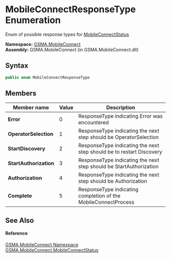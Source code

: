 MobileConnectResponseType Enumeration
=====================================
Enum of possible response types for [MobileConnectStatus][1]

**Namespace:** [GSMA.MobileConnect][2]  
**Assembly:** GSMA.MobileConnect (in GSMA.MobileConnect.dll)

Syntax
------

```csharp
public enum MobileConnectResponseType
```


Members
-------

Member name            | Value | Description                                                          
---------------------- | ----- | -------------------------------------------------------------------- 
**Error**              | 0     | ResponseType indicating Error was encountered                        
**OperatorSelection**  | 1     | ResponseType indicating the next step should be OperatorSelection    
**StartDiscovery**     | 2     | ResponseType indicating the next step should be to restart Discovery 
**StartAuthorization** | 3     | ResponseType indicating the next step should be StartAuthorization   
**Authorization**      | 4     | ResponseType indicating the next step should be Authorization        
**Complete**           | 5     | ResponseType indicating completion of the MobileConnectProcess       


See Also
--------

#### Reference
[GSMA.MobileConnect Namespace][2]  
[GSMA.MobileConnect.MobileConnectStatus][1]  

[1]: ../MobileConnectStatus/README.md
[2]: ../README.md
[3]: ../../_icons/Help.png
